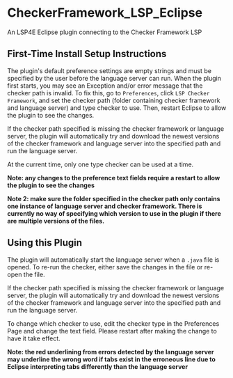 # CheckerFramework_LSP_Eclipse
An LSP4E Eclipse plugin connecting to the Checker Framework LSP

## First-Time Install Setup Instructions

The plugin's default preference settings are empty strings and must be specified by the user before the language server can run. When the plugin first starts, you may see an Exception and/or error message that the checker path is invalid. To fix this, go to `Preferences`, click `LSP Checker Framework`, and set the checker path (folder containing checker framework and language server) and type checker to use. Then, restart Eclipse to allow the plugin to see the changes.

If the checker path specified is missing the checker framework or language server, the plugin will automatically try and download the newest versions of the checker framework and language server into the specified path and run the language server.

At the current time, only one type checker can be used at a time.

**Note: any changes to the preference text fields require a restart to allow the plugin to see the changes**

**Note 2: make sure the folder specified in the checker path only contains one instance of language server and checker framework. There is currently no way of specifying which version to use in the plugin if there are multiple versions of the files.**

## Using this Plugin

The plugin will automatically start the language server when a `.java` file is opened. To re-run the checker, either save the changes in the file or re-open the file.

If the checker path specified is missing the checker framework or language server, the plugin will automatically try and download the newest versions of the checker framework and language server into the specified path and run the language server.

To change which checker to use, edit the checker type in the Preferences Page and change the text field. Please restart after making the change to have it take effect.

**Note: the red underlining from errors detected by the language server may underline the wrong word if tabs exist in the erroneous line due to Eclipse interpreting tabs differently than the language server**

